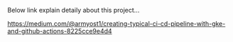 Below link explain detaily about this project...

https://medium.com/@armyost1/creating-typical-ci-cd-pipeline-with-gke-and-github-actions-8225cce9e4d4


